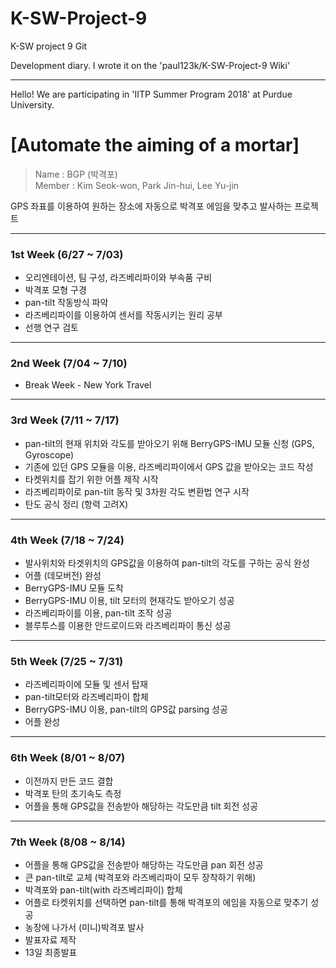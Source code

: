 # K-SW-Project-9
K-SW project 9 Git


Development diary. I wrote it on the 'paul123k/K-SW-Project-9 Wiki'
***
Hello!
We are participating in 'IITP Summer Program 2018' at Purdue University.

# [Automate the aiming of a mortar]
> Name : BGP (박격포)   
> Member : Kim Seok-won, Park Jin-hui, Lee Yu-jin

GPS 좌표를 이용하여 원하는 장소에 자동으로 박격포 에임을 맞추고 발사하는 프로젝트

***
### 1st Week (6/27 ~ 7/03)

* 오리엔테이션, 팀 구성, 라즈베리파이와 부속품 구비
* 박격포 모형 구경
* pan-tilt 작동방식 파악
* 라즈베리파이를 이용하여 센서를 작동시키는 원리 공부
* 선행 연구 검토

***
### 2nd Week (7/04 ~ 7/10)

* Break Week - New York Travel

***
### 3rd Week (7/11 ~ 7/17)

* pan-tilt의 현재 위치와 각도를 받아오기 위해 BerryGPS-IMU 모듈 신청 (GPS, Gyroscope)
* 기존에 있던 GPS 모듈을 이용, 라즈베리파이에서 GPS 값을 받아오는 코드 작성
* 타켓위치를 잡기 위한 어플 제작 시작
* 라즈베리파이로 pan-tilt 동작 및 3차원 각도 변환법 연구 시작
* 탄도 공식 정리 (항력 고려X)

***
### 4th Week (7/18 ~ 7/24)

* 발사위치와 타겟위치의 GPS값을 이용하여 pan-tilt의 각도를 구하는 공식 완성
* 어플 (데모버전) 완성
* BerryGPS-IMU 모듈 도착
* BerryGPS-IMU 이용, tilt 모터의 현재각도 받아오기 성공
* 라즈베리파이를 이용, pan-tilt 조작 성공
* 블루투스를 이용한 안드로이드와 라즈베리파이 통신 성공

***
### 5th Week (7/25 ~ 7/31)

* 라즈베리파이에 모듈 및 센서 탑재
* pan-tilt모터와 라즈베리파이 합체
* BerryGPS-IMU 이용, pan-tilt의 GPS값 parsing 성공
* 어플 완성

***
### 6th Week (8/01 ~ 8/07)

* 이전까지 만든 코드 결합
* 박격포 탄의 초기속도 측정
* 어플을 통해 GPS값을 전송받아 해당하는 각도만큼 tilt 회전 성공

***
### 7th Week (8/08 ~ 8/14)

* 어플을 통해 GPS값을 전송받아 해당하는 각도만큼 pan 회전 성공
* 큰 pan-tilt로 교체 (박격포와 라즈베리파이 모두 장착하기 위해)
* 박격포와 pan-tilt(with 라즈베리파이) 합체
* 어플로 타켓위치를 선택하면 pan-tilt를 통해 박격포의 에임을 자동으로 맞추기 성공
* 농장에 나가서 (미니)박격포 발사
* 발표자료 제작
* 13일 최종발표
